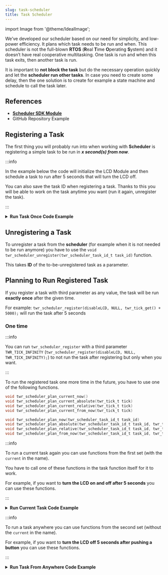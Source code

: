```yaml
---
slug: task-scheduler
title: Task Scheduler
---
```

import Image from '@theme/IdealImage';

We’ve developed our scheduler based on our need for simplicity, and low-power efficiency. It plans which task needs to be run and when. This scheduler is not the full-blown **RTOS** (**R**eal **T**ime **O**perating **S**ystem) and it doesn’t have real cooperative multitasking. One task is run and when this task exits, then another task is run.

It is important to **not block the task** but do the necessary operation quickly and let the **scheduler run other tasks**. In case you need to create some delay, then the one solution is to create for example a state machine and schedule to call the task later.

## References
- [**Scheduler SDK Module**](https://sdk.hardwario.com/group__twr__scheduler.html)
- GitHub Repository Example

## Registering a Task

The first thing you will probably run into when working with **Scheduler** is registering a simple task to be run in ***x second(s) from now***.

:::info

In the example below the code will initialize the LCD Module and then schedule a task to run after 5 seconds that will turn the LCD off.

You can also save the task ID when registering a task. Thanks to this you will be able to work on the task anytime you want (run it again, unregister the task).

:::

<details><summary><b>Run Task Once Code Example</b></summary>
<p>

```c showLineNumbers
#include <application.h>

twr_scheduler_task_id_t turn_off_lcd_task_id;

static void disableLCD(void* param) {
    (void) param;
    twr_module_lcd_off();
}

void application_init(void)
{
    twr_log_init(TWR_LOG_LEVEL_DUMP, TWR_LOG_TIMESTAMP_ABS);

    twr_module_lcd_init();

    // Register to run disableLCD function in 5 seconds from the start of the code
    turn_off_lcd_task_id = twr_scheduler_register(disableLCD, NULL, twr_tick_get() + 5000);
}
```
</p>
</details>

## Unregistering a Task

To unregister a task from the **scheduler** (for example when it is not needed to be run anymore) you have to use the `void twr_scheduler_unregister(twr_scheduler_task_id_t task_id)` function.

This takes **ID** of the to-be-unregistered task as a parameter.

## Planning to Run Registered Task

If you register a task with third parameter as any value, the task will be run **exactly once** after the given time.

For example: `twr_scheduler_register(disableLCD, NULL, twr_tick_get() + 5000);` will run the task after 5 seconds

### One time

:::info

You can run `twr_scheduler_register` with a third parameter `TWR_TICK_INFINITY` (`twr_scheduler_register(disableLCD, NULL, TWR_TICK_INFINITY);`) to not run the task after registering but only when you want.

:::

To run the registered task one more time in the future, you have to use one of the following functions.

```c
void twr_scheduler_plan_current_now()
void twr_scheduler_plan_current_absolute(twr_tick_t tick)
void twr_scheduler_plan_current_relative(twr_tick_t tick)
void twr_scheduler_plan_current_from_now(twr_tick_t tick)
```

```c
void twr_scheduler_plan_now(twr_scheduler_task_id_t task_id)
void twr_scheduler_plan_absolute(twr_scheduler_task_id_t task_id, twr_tick_t tick)
void twr_scheduler_plan_relative(twr_scheduler_task_id_t task_id, twr_tick_t tick)
void twr_scheduler_plan_from_now(twr_scheduler_task_id_t task_id, twr_tick_t tick)
```

:::info

To run a current task again you can use functions from the first set (with the `current` in the name).

You have to call one of these functions in the task function itself for it to work.

For example, if you want to **turn the LCD on and off after 5 seconds** you can use these functions.

:::

<details><summary><b>Run Current Task Code Example</b></summary>
<p>

```c showLineNumbers
#include <application.h>

twr_scheduler_task_id_t turn_off_lcd_task_id;

bool lcd_state = true;

static void disableLCD(void* param) {
    (void) param;

    if(lcd_state == true) {
      twr_module_lcd_off();
      ldc_state = false;
    }
    else {
      twr_module_lcd_on();
      ldc_state = true;
    }
  twr_scheduler_plan_current_from_now(twr_tick_get() + 5000);
}

void application_init(void) {
    twr_log_init(TWR_LOG_LEVEL_DUMP, TWR_LOG_TIMESTAMP_ABS);

    twr_module_lcd_init();

    // Register to run disableLCD function in 5 seconds from the start of the code
    turn_off_lcd_task_id = twr_scheduler_register(disableLCD, NULL, twr_tick_get() + 5000);
}
```

</p>
</details>

:::info

To run a task anywhere you can use functions from the second set (without the `current` in the name).

For example, if you want to **turn the LCD off 5 seconds after pushing a button** you can use these functions.

:::

<details><summary><b>Run Task From Anywhere Code Example</b></summary>
<p>

```c showLineNumbers
#include <application.h>

twr_scheduler_task_id_t turn_off_lcd_task_id;

twr_button_t button;

static void disableLCD(void* param) {
    (void) param;
    twr_module_lcd_off();
}

void button_event_handler(twr_button_t *self, twr_button_event_t event, void *event_param) {
  if (event == TWR_BUTTON_EVENT_CLICK) {
    twr_scheduler_plan_from_now(turn_off_lcd_task_id, twr_tick_get() + 5000)
  }
}

void application_init(void) {
    twr_log_init(TWR_LOG_LEVEL_DUMP, TWR_LOG_TIMESTAMP_ABS);

    twr_module_lcd_init();

    twr_button_init(&button, TWR_GPIO_BUTTON, TWR_GPIO_PULL_DOWN, false);
    twr_button_set_event_handler(&button, button_event_handler, NULL);

    // Register to run disableLCD function in 5 seconds from the start of the code
    turn_off_lcd_task_id = twr_scheduler_register(disableLCD, NULL, TWR_TICK_INFINITY);
}
```

</p>
</details>
